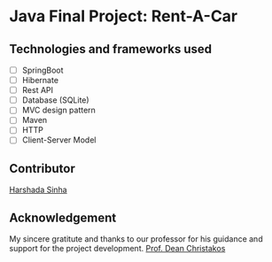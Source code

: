 # Java Final Project: Rent-A-Car

## Technologies and frameworks used
- [ ] SpringBoot
- [ ] Hibernate
- [ ] Rest API
- [ ] Database (SQLite)
- [ ] MVC design pattern
- [ ] Maven
- [ ] HTTP
- [ ] Client-Server Model

##  Contributor
[Harshada Sinha](hs4703@nyu.edu)

## Acknowledgement
 My sincere gratitute and thanks to our professor for his guidance and support for the project development.
 [Prof. Dean Christakos](http://www.christakos.com/wp/biography/)
